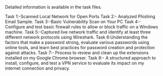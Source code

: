 Detailed information is available in the task files.

Task 1:-Scanned Local Network for Open Ports
Task 2:- Analyzed Phishing Email Sample.
Task 3:-Basic Vulnerability Scan on Your PC
Task 4:- Configure and test basic firewall rules to allow or block traffic on a Windows machine.
Task 5:-Captured live network traffic and identify at least three different network protocols using Wireshark.
Task 6:Understanding the factors that make a password strong, evaluate various passwords using online tools, and learn best practices for password creation and protection against attacks.
Task 7:- Process to review and clean up the extensions installed on my Google Chrome browser.
Task 8:- A structured approach to install, configure, and test a VPN service to evaluate its impact on my internet connection and privacy.
